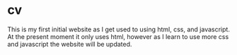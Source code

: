 # cv

This is my first initial website as I get used to using html, css, and javascript. At the present moment it only uses html, however as I learn to use more css and javascript the website will be updated.

